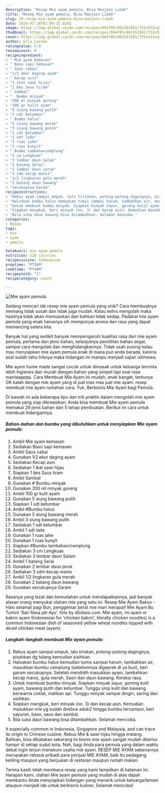 ```yaml
---
description: "Resep Mie ayam pemula, Bisa Manjain Lidah"
title: "Resep Mie ayam pemula, Bisa Manjain Lidah"
slug: 29-resep-mie-ayam-pemula-bisa-manjain-lidah
date: 2020-07-18T02:09:31.020Z
image: https://img-global.cpcdn.com/recipes/664785c962261581/751x532cq70/mie-ayam-pemula-foto-resep-utama.jpg
thumbnail: https://img-global.cpcdn.com/recipes/664785c962261581/751x532cq70/mie-ayam-pemula-foto-resep-utama.jpg
cover: https://img-global.cpcdn.com/recipes/664785c962261581/751x532cq70/mie-ayam-pemula-foto-resep-utama.jpg
author: Ella Larson
ratingvalue: 4.9
reviewcount: 9
recipeingredient:
- " Mie ayam kemasan"
- " Baso sapi kemasan"
- " Saus cabai"
- "1/2 ekor daging ayam"
- " Kecap asin"
- "1 ikat sawi hijau"
- "1 bks Saus tiram"
- " Sambal"
- "  Bumbu minyak"
- "200 ml minyak goreng"
- "100 gr kulit ayam"
- "5 siung bawang putih"
- "1 sdt ketumbar"
- " Bumbu halus"
- "5 siung bawang merah"
- "3 siung bawang putih"
- "1 sdt ketumbar"
- "1 sdt lada"
- "1 ruas jahe"
- "1 ruas kunyit"
- " Bumbu tambahancemplung"
- "3 cm Lengkuas"
- "3 lembar daun Salam"
- "1 batang Serai"
- "2 lembar daun jeruk"
- "3 sdm kecap manis"
- "1/2 lingkaran gula merah"
- "2 batang daun bawang"
- "secukupnya Garam"
recipeinstructions:
- "Rebus ayam sampai empuk, lalu tiriskan, potong-potong dagingnya, pisahkan dg tulang kemudian sisihkan."
- "Haluskan bumbu halus kemudian tumis sampai harum, tambahkan air, masukkan bumbu cemplung (sebelumnya digeprek dl ya bun), beri garam secukupnya. Setelah mendidih masukkan ayam, tambahkan kecap manis, gula merah, Saori dan daun bawang. Koreksi rasa."
- "Untuk membuat bumbu minyak. Siapkan minyak sayur, goreng kulit ayam, bawang putih dan ketumbar. Tunggu smp kulit dan bawang berwarna coklat, matikan api. Tunggu minyak sampai dingin, saring dan sisihkan."
- "Siapkan mangkuk, beri minyak (no. 3) dan kecap asin. Kemudian masukkan mie yg sudah direbus aduk2 hingga bumbu tercampur, beri sayuran, baso, saus dan sambal."
- "Bila suka daun bawang bisa ditambahkan. Selamat mencoba."
categories:
- Resep
tags:
- mie
- ayam
- pemula

katakunci: mie ayam pemula 
nutrition: 228 calories
recipecuisine: Indonesian
preptime: "PT16M"
cooktime: "PT48M"
recipeyield: "1"
recipecategory: Lunch

---
```



![Mie ayam pemula](https://img-global.cpcdn.com/recipes/664785c962261581/751x532cq70/mie-ayam-pemula-foto-resep-utama.jpg)

Sedang mencari ide resep mie ayam pemula yang unik? Cara membuatnya memang tidak susah dan tidak juga mudah. Kalau keliru mengolah maka hasilnya tidak akan memuaskan dan bahkan tidak sedap. Padahal mie ayam pemula yang enak harusnya sih mempunyai aroma dan rasa yang dapat memancing selera kita.

Banyak hal yang sedikit banyak mempengaruhi kualitas rasa dari mie ayam pemula, pertama dari jenis bahan, selanjutnya pemilihan bahan segar, sampai cara mengolah dan menghidangkannya. Tidak usah pusing kalau mau menyiapkan mie ayam pemula enak di mana pun anda berada, karena asal sudah tahu triknya maka hidangan ini mampu menjadi sajian istimewa.

Mie ayam home made sangat cocok untuk dimasak untuk keluarga tercinta lebih higienes dan murah dengan bahan yang simpel tapi soal rasa mantaapppp. Cara Membuat Mie Ayam ini mudah, enak banget, tentunya GK kalah dengan mie ayam yang di jual mas mas jual mie ayam. resep membuat mie ayam rumahan cara. Yuk, Berbisnis Mie Ayam bagi Pemula.


Di bawah ini ada beberapa tips dan trik praktis dalam mengolah mie ayam pemula yang siap dikreasikan. Anda bisa membuat Mie ayam pemula memakai 29 jenis bahan dan 5 tahap pembuatan. Berikut ini cara untuk membuat hidangannya.

<!--inarticleads1-->

##### Bahan-bahan dan bumbu yang dibutuhkan untuk menyiapkan Mie ayam pemula:

1. Ambil  Mie ayam kemasan
1. Sediakan  Baso sapi kemasan
1. Ambil  Saus cabai
1. Gunakan 1/2 ekor daging ayam
1. Sediakan  Kecap asin
1. Sediakan 1 ikat sawi hijau
1. Siapkan 1 bks Saus tiram
1. Ambil  Sambal
1. Gunakan  # Bumbu minyak
1. Gunakan 200 ml minyak goreng
1. Ambil 100 gr kulit ayam
1. Gunakan 5 siung bawang putih
1. Siapkan 1 sdt ketumbar
1. Ambil  #Bumbu halus
1. Gunakan 5 siung bawang merah
1. Ambil 3 siung bawang putih
1. Sediakan 1 sdt ketumbar
1. Ambil 1 sdt lada
1. Gunakan 1 ruas jahe
1. Gunakan 1 ruas kunyit
1. Siapkan  #Bumbu tambahan/cemplung
1. Sediakan 3 cm Lengkuas
1. Sediakan 3 lembar daun Salam
1. Ambil 1 batang Serai
1. Gunakan 2 lembar daun jeruk
1. Sediakan 3 sdm kecap manis
1. Ambil 1/2 lingkaran gula merah
1. Gunakan 2 batang daun bawang
1. Gunakan secukupnya Garam


Rasanya yang lezat dan kemudahan untuk mendapatkannya, jadi banyak alasan orang menyukai olahan mie yang satu ini. Resep Mie Ayam Bakso - Halo selamat pagi Bun, penggemar berat mie mari merapat! Mie Ayam Bu Tumini &#39;Sari Rasa jati Ayu&#39;. foto by dilokasi.com. Mie ayam, mi ayam or bakmi ayam (Indonesian for &#39;chicken bakmi&#39;, literally chicken noodles) is a common Indonesian dish of seasoned yellow wheat noodles topped with diced chicken meat (ayam). 

<!--inarticleads2-->

##### Langkah-langkah membuat Mie ayam pemula:

1. Rebus ayam sampai empuk, lalu tiriskan, potong-potong dagingnya, pisahkan dg tulang kemudian sisihkan.
1. Haluskan bumbu halus kemudian tumis sampai harum, tambahkan air, masukkan bumbu cemplung (sebelumnya digeprek dl ya bun), beri garam secukupnya. Setelah mendidih masukkan ayam, tambahkan kecap manis, gula merah, Saori dan daun bawang. Koreksi rasa.
1. Untuk membuat bumbu minyak. Siapkan minyak sayur, goreng kulit ayam, bawang putih dan ketumbar. Tunggu smp kulit dan bawang berwarna coklat, matikan api. Tunggu minyak sampai dingin, saring dan sisihkan.
1. Siapkan mangkuk, beri minyak (no. 3) dan kecap asin. Kemudian masukkan mie yg sudah direbus aduk2 hingga bumbu tercampur, beri sayuran, baso, saus dan sambal.
1. Bila suka daun bawang bisa ditambahkan. Selamat mencoba.


It especially common in Indonesia, Singapore and Malaysia, and can trace its origin to Chinese cuisine. Rebus Mie &amp; sawi hijau hingga matang. Bahkan, bisa dikatakan sekarang ini bisnis mie ayam sangat mudah ditemui hampir di setiap sudut kota. Nah, bagi Anda para pemula yang dalam waktu dekat ingin terjun menekuni usaha mie ayam. RESEP MIE AYAM sebenarnya merupakan rahasia pribadi para penjual MIE AYAM, baik itu pedagang keliling maupun yang berjualan di restoran maupun rumah makan. 

Terima kasih telah membaca resep yang kami tampilkan di halaman ini. Harapan kami, olahan Mie ayam pemula yang mudah di atas dapat membantu Anda menyiapkan hidangan yang menarik untuk keluarga/teman ataupun menjadi ide untuk berbisnis kuliner. Selamat mencoba!
